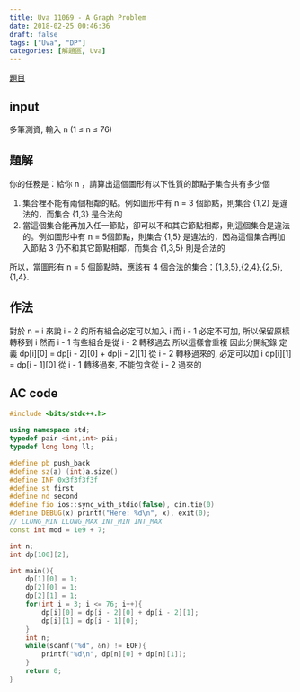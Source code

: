 ```yaml
---
title: Uva 11069 - A Graph Problem
date: 2018-02-25 00:46:36
draft: false
tags: ["Uva", "DP"]
categories: [解題區, Uva]
---
```

[題目](https://uva.onlinejudge.org/index.php?option=com_onlinejudge&Itemid=8&page=show_problem&category=22&problem=2010)

## input
多筆測資, 輸入 n (1 ≤ n ≤ 76)

## 題解
你的任務是：給你 n ，請算出這個圖形有以下性質的節點子集合共有多少個

1. 集合裡不能有兩個相鄰的點。例如圖形中有 n = 3 個節點，則集合 {1,2} 是違法的，而集合 {1,3} 是合法的
2. 當這個集合能再加入任一節點，卻可以不和其它節點相鄰，則這個集合是違法的。例如圖形中有 n = 5個節點，則集合 {1,5} 是違法的，因為這個集合再加入節點 3 仍不和其它節點相鄰，而集合 {1,3,5} 則是合法的

所以，當圖形有 n = 5 個節點時，應該有 4 個合法的集合：{1,3,5},{2,4},{2,5},{1,4}.

## 作法
對於 n = i 來說
i - 2 的所有組合必定可以加入 i
而 i - 1 必定不可加, 所以保留原樣轉移到 i
然而 i - 1 有些組合是從 i - 2 轉移過去
所以這樣會重複
因此分開紀錄
定義 dp[i][0] = dp[i - 2][0] + dp[i - 2][1] 從 i - 2 轉移過來的, 必定可以加 i
dp[i][1] = dp[i - 1][0] 從 i - 1 轉移過來, 不能包含從 i - 2 過來的

## AC code
```cpp
#include <bits/stdc++.h>

using namespace std;
typedef pair <int,int> pii;
typedef long long ll;

#define pb push_back
#define sz(a) (int)a.size()
#define INF 0x3f3f3f3f
#define st first
#define nd second
#define fio ios::sync_with_stdio(false), cin.tie(0)
#define DEBUG(x) printf("Here: %d\n", x), exit(0);
// LLONG_MIN LLONG_MAX INT_MIN INT_MAX
const int mod = 1e9 + 7;

int n;
int dp[100][2];

int main(){
    dp[1][0] = 1;
    dp[2][0] = 1;
    dp[2][1] = 1;
    for(int i = 3; i <= 76; i++){
        dp[i][0] = dp[i - 2][0] + dp[i - 2][1];
        dp[i][1] = dp[i - 1][0];
    }
    int n;
    while(scanf("%d", &n) != EOF){
        printf("%d\n", dp[n][0] + dp[n][1]);
    }
    return 0;
}
```
